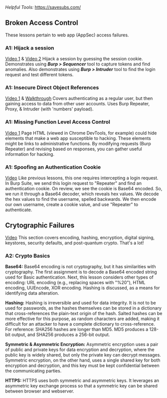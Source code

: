 _Helpful Tools:_ https://savesubs.com/
## Broken Access Control
These lessons pertain to web app (AppSec) access failures.
### A1: Hijack a session
[Video 1](https://www.youtube.com/watch?v=YO8rsCMVUyY) & [Video 2](https://www.youtube.com/watch?v=R5YPRhM5GyE)
Hijack a session by guessing the session cookie. Demonstrates using ***Burp > Sequencer*** tool to capture tokens and find anomalies. Also demonstrates using ***Burp > Intruder*** tool to find the login request and test different tokens.
### A1: Insecure Direct Object References  
[Video 1](https://www.youtube.com/watch?v=8fMFLqbd0-Y) & [Walkthrough](https://hackmd.io/@DaLaw2/ByD70wAM2#Insecure-Direct-Object-References)
Covers authenticating as a regular user, but then gaining access to data from other user accounts. Uses Burp Repeater, Proxy, & Intruder (with 'numbers' payload).
### A1: Missing Function Level Access Control
[Video 1](https://www.youtube.com/watch?v=C-MTbhfXbgg) Page HTML (viewed in Chrome DevTools, for example) could hide elements that make a web app susceptible to hacking. These elements might be links to administrative functions. By modifying requests (Burp Repeater) and revising based on responses, you can gather useful information for hacking.
### A1: Spoofing an Authentication Cookie
[Video](https://www.youtube.com/watch?v=-n4OmhUN3vA) Like previous lessons, this one requires intercepting a login request. In Burp Suite, we send this login request to "Repeater" and find an authentication cookie. On review, we see the cookie is Base64 encoded. So, we run it through a Base64 decoder, which reveals hex values. We decode the hex values to find the username, spelled backwards. We then encode our own username, create a cookie value, and use "Repeater" to authenticate.
## Crytographic Failures
[Video](https://www.youtube.com/watch?v=9lQJa4zHRYM&t=626s)
This section covers encoding, hashing, encryption, digital signing, keystores, security defaults, and post-quantum crypto. That's a lot!
### A2: Crypto Basics
**Base64:** Base64 encoding is not cryptography, but it has similarities with cryptography. The first assignment is to decode a Base64 encoded string used for Basic authentication. Next, this lesson considers other types of encoding: URL encoding (e.g., replacing spaces with "%20"), HTML encoding, UUEncode, XOR encoding. Hashing is discussed, as a means for identifying data alteration.

**Hashing:** Hashing is irreversible and used for data integrity. It is not to be used for passwords, as the hashes themselves can be stored in a dictionary that cross-references the plain-text origin of the hash. Salted hashes can be more effective for this purpose, as random characters are added, making it difficult for an attacker to have a complete dictionary to cross-reference. For reference: SHA256 hashes are longer than MD5. MD5 produces a 128-bit output, and SHA256 produces a 256-bit output.

**Symmetric & Asymmetric Encryption:** Asymmetric encryption uses a pair of public and private keys for data encryption and decryption, where the public key is widely shared, but only the private key can decrypt messages. Symmetric encryption, on the other hand, uses a single shared key for both encryption and decryption, and this key must be kept confidential between the communicating parties.

**HTTPS:** HTTPS uses both symmetric and asymmetric keys. It leverages an asymmetric key exchange process so that a symmetric key can be shared between browser and webserver.
